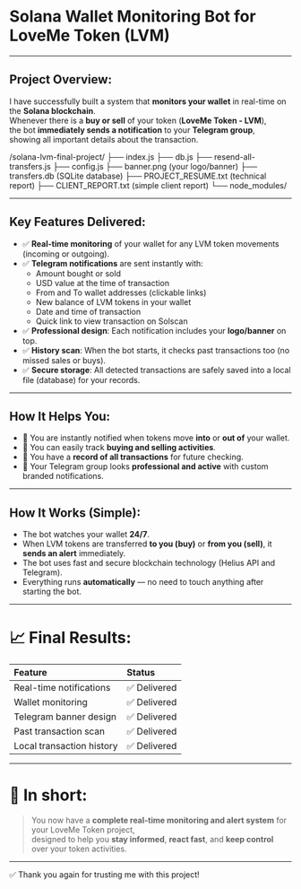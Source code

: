 # Solana Wallet Monitoring Bot for LoveMe Token (LVM)

---

## Project Overview:

I have successfully built a system that **monitors your wallet** in real-time on the **Solana blockchain**.  
Whenever there is a **buy or sell** of your token (**LoveMe Token - LVM**),  
the bot **immediately sends a notification** to your **Telegram group**,  
showing all important details about the transaction.

/solana-lvm-final-project/
  ├── index.js
  ├── db.js
  ├── resend-all-transfers.js
  ├── config.js
  ├── banner.png        (your logo/banner)
  ├── transfers.db      (SQLite database)
  ├── PROJECT_RESUME.txt (technical report)
  ├── CLIENT_REPORT.txt  (simple client report)
  └── node_modules/

---


## Key Features Delivered:

- ✅ **Real-time monitoring** of your wallet for any LVM token movements (incoming or outgoing).
- ✅ **Telegram notifications** are sent instantly with:
  - Amount bought or sold
  - USD value at the time of transaction
  - From and To wallet addresses (clickable links)
  - New balance of LVM tokens in your wallet
  - Date and time of transaction
  - Quick link to view transaction on Solscan
- ✅ **Professional design**: Each notification includes your **logo/banner** on top.
- ✅ **History scan**: When the bot starts, it checks past transactions too (no missed sales or buys).
- ✅ **Secure storage**: All detected transactions are safely saved into a local file (database) for your records.

---

## How It Helps You:

- 🚀 You are instantly notified when tokens move **into** or **out of** your wallet.
- 🚀 You can easily track **buying and selling activities**.
- 🚀 You have a **record of all transactions** for future checking.
- 🚀 Your Telegram group looks **professional and active** with custom branded notifications.

---

## How It Works (Simple):

- The bot watches your wallet **24/7**.
- When LVM tokens are transferred **to you (buy)** or **from you (sell)**, it **sends an alert** immediately.
- The bot uses fast and secure blockchain technology (Helius API and Telegram).
- Everything runs **automatically** — no need to touch anything after starting the bot.

---

# 📈 Final Results:

| Feature | Status |
|:---|:---|
| Real-time notifications | ✅ Delivered |
| Wallet monitoring | ✅ Delivered |
| Telegram banner design | ✅ Delivered |
| Past transaction scan | ✅ Delivered |
| Local transaction history | ✅ Delivered |

---

# 🌟 In short:

> You now have a **complete real-time monitoring and alert system** for your LoveMe Token project,  
> designed to help you **stay informed**, **react fast**, and **keep control** over your token activities.

---

✅ Thank you again for trusting me with this project!

